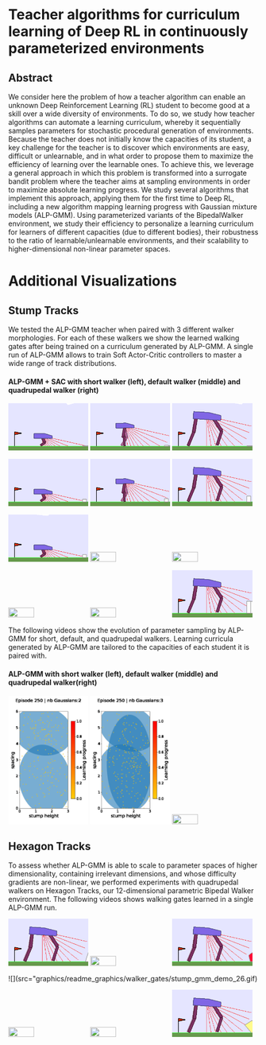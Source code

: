 




Teacher algorithms for curriculum learning of Deep RL in continuously parameterized environments
==================================

## Abstract

We consider here the problem of how a teacher algorithm can enable an unknown Deep Reinforcement Learning (RL) student 
to become good at a skill over a wide diversity of environments. To do so, we study how teacher algorithms can automate 
a learning curriculum, whereby it sequentially samples parameters for stochastic procedural generation of environments. 
Because the teacher does not initially know the capacities of its student, a key challenge for the teacher is to discover
 which environments are easy, difficult or unlearnable, and in what order to propose them to maximize the efficiency of 
 learning over the learnable ones. To achieve this, we leverage a general approach in which this problem is transformed 
 into a surrogate bandit problem where the teacher aims at sampling environments in order to maximize absolute learning 
 progress. We study several algorithms that implement this approach, applying them for the first time to Deep RL, including 
 a new algorithm mapping learning progress with Gaussian mixture models (ALP-GMM). Using parameterized variants of the 
 BipedalWalker environment, we study their efficiency to personalize a learning curriculum for learners of different 
 capacities (due to different bodies), their robustness to the ratio of learnable/unlearnable environments, and their 
 scalability to higher-dimensional non-linear parameter spaces.


# Additional Visualizations


## Stump Tracks
We tested the ALP-GMM teacher when paired with 3 different walker morphologies. For each of these walkers we show the
learned walking gates after being trained on a curriculum generated by ALP-GMM. A single run of ALP-GMM allows to train
 Soft Actor-Critic controllers to master a wide range of track distributions.
 
####  ALP-GMM + SAC with short walker (left), default walker (middle) and quadrupedal walker (right)

<p><img src="graphics/readme_graphics/walker_gates/demo_short_stump_gmm_asquad_0.gif" width="32%" height="32%"/>
<img src="graphics/readme_graphics/walker_gates/demo_default_stump_gmm_asquad_0.gif" width="32%" height="32%"/>
<img src="graphics/readme_graphics/walker_gates/demo_quadru_stump_gmm_compact_0.gif" width="32%" height="32%"/></p>

<p><img src="graphics/readme_graphics/walker_gates/demo_short_stump_gmm_asquad_3.gif" width="32%" height="32%"/>
<img src="graphics/readme_graphics/walker_gates/demo_default_stump_gmm_asquad_1.gif" width="32%" height="32%"/>
<img src="graphics/readme_graphics/walker_gates/demo_quadru_stump_gmm_compact_3.gif" width="32%" height="32%"/></p>

<p><img src="graphics/readme_graphics/walker_gates/demo_short_stump_gmm_asquad_2.gif" width="32%" height="32%"/>
<img src="graphics/readme_graphics/walker_gates/demo_default_stump_gmm_asquad_2.gif" width="32%" height="32%"/>
<img src="graphics/readme_graphics/walker_gates/demo_quadru_stump_gmm_compact_2.gif" width="32%" height="32%"/></p>

<p><img src="graphics/readme_graphics/walker_gates/demo_short_stump_gmm_asquad_1.gif" width="32%" height="32%"/>
<img src="graphics/readme_graphics/walker_gates/demo_default_stump_gmm_asquad_3.gif" width="32%" height="32%"/>
<img src="graphics/readme_graphics/walker_gates/demo_quadru_stump_gmm_compact_1.gif" width="32%" height="32%"/></p>

The following videos show the evolution of parameter sampling by ALP-GMM for short, default, and quadrupedal walkers.
Learning curricula generated by ALP-GMM are tailored to the capacities of each student it is paired with.

####  ALP-GMM with short walker (left), default walker (middle) and quadrupedal walker(right)
<p><img src="graphics/readme_graphics/GMM_gmmcshortcpu21-0611.gif" width="32%" height="32%"/>
<img src="graphics/readme_graphics/GMM_gmmcdefaultcpu21-063.gif" width="32%" height="32%"/>
<img src="graphics/readme_graphics/GMM_gmmclongcpu21-060.gif" width="32%" height="32%"/></p>



## Hexagon Tracks
To assess whether ALP-GMM is able to scale to parameter spaces of higher dimensionality, containing irrelevant
 dimensions, and whose difficulty gradients are non-linear, we performed experiments with quadrupedal walkers on Hexagon Tracks,
  our 12-dimensional parametric Bipedal Walker environment. The following videos shows walking gates learned in a single ALP-GMM run.


<p><img src="graphics/readme_graphics/walker_gates/stump_gmm_demo_compact_3.gif" width="32%" height="32%"/>
<img src="graphics/readme_graphics/walker_gates/stump_gmm_demo_compact_8.gif" width="32%" height="32%"/>
<img src="graphics/readme_graphics/walker_gates/stump_gmm_demo_compact_10.gif" width="32%" height="32%"/></p>
![](src="graphics/readme_graphics/walker_gates/stump_gmm_demo_26.gif)
<p><img src="graphics/readme_graphics/walker_gates/stump_gmm_demo_compact_19.gif" width="32%" height="32%"/>
<img src="graphics/readme_graphics/walker_gates/stump_gmm_demo_compact_48.gif" width="32%" height="32%"/>
<img src="graphics/readme_graphics/walker_gates/stump_gmm_demo_compact_36.gif" width="32%" height="32%"/></p>
